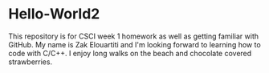 # Hello-World2
This repository is for CSCI week 1 homework as well as getting familiar with GitHub. My name is Zak Elouartiti and I'm looking forward to learning how to code with C/C++. I enjoy long walks on the beach and chocolate covered strawberries.
